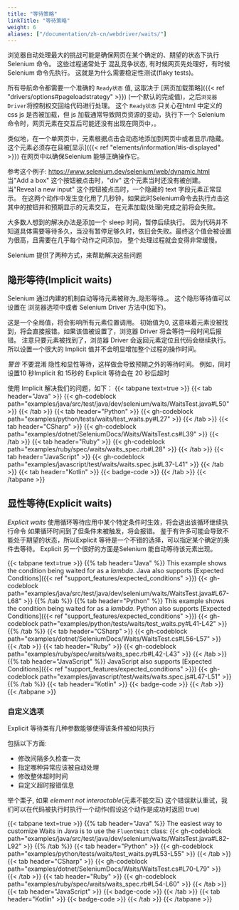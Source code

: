 ```yaml
---
title: "等待策略"
linkTitle: "等待策略"
weight: 6
aliases: ["/documentation/zh-cn/webdriver/waits/"]
---
```


浏览器自动处理最大的挑战可能是确保网页在某个确定的、期望的状态下执行 Selenium 命令。
这些过程通常处于 混乱竞争状态, 有时候网页先处理好，有时候 Selenium 命令先执行。
这就是为什么需要稳定性测试(flaky tests)。

所有导航命令都需要一个准确的 `Ready状态` 值, 这取决于 [网页加载策略]({{< ref "drivers/options#pageloadstrategy" >}}) (一个默认的完成值)，之后`浏览器 Driver`将控制权交回给代码进行处理。
这个 `Ready状态` 只关心在html 中定义的 css js 是否被加载，但 js 加载通常导致网页资源的变动，执行下一个 Selenium 命令时，网页元素在交互后可能还没有出现在网页中，。

类似地，在一个单网页中，元素根据点击会动态地添加到网页中或者显示/隐藏。
这个元素必须存在且被[显示]({{< ref "elements/information/#is-displayed" >}}) 在网页中以确保Selenium 能够正确操作它。

参考这个例子: https://www.selenium.dev/selenium/web/dynamic.html
当"Add a box" 这个按钮被点击时，"div" 这个元素当时还没有被创建。
当"Reveal a new input" 这个按钮被点击时，一个隐藏的 text 字段元素正常显示。
在这两个动作中发生变化用了几秒钟，如果此时Selenium命令去执行点击这其中的按钮并和预期显示的元素交互，
在元素加载(处理)完成之前将会失败。

大多数人想到的解决办法是添加一个 sleep 时间，暂停后续执行。
因为代码并不知道具体需要等待多久，当没有暂停足够久时，依旧会失败。最终这个值会被设置为很高，且需要在几乎每个动作之间添加，
整个处理过程就会变得非常缓慢。

Selenium 提供了两种方式，来帮助解决这些问题

## 隐形等待(Implicit waits)

Selenium 通过内建的机制自动等待元素被称为_隐形等待_。
这个隐形等待值可以设置在 浏览器选项中或者 Selenium Driver 方法中(如下)。

这是一个全局值，将会影响所有元素位置调用。
初始值为0, 这意味着元素没被找到，将会直接报错。如果该值被设置了，浏览器 Driver 将会等待一段时间后报错。
注意只要元素被找到了，浏览器 Driver 会返回元素定位且代码会继续执行。
所以设置一个很大的 Implicit 值并不会明显增加整个过程的操作时间。

*警告*
不要混淆 隐性和显性等待，这样做会导致预期之外的等待时间。
例如，同时设置10 秒Implicit 和 15秒的 Explicit 等待会在 20 秒后超时

使用 Implicit 解决我们的问题，如下：
{{< tabpane text=true >}}
  {{< tab header="Java" >}}
{{< gh-codeblock path="examples/java/src/test/java/dev/selenium/waits/WaitsTest.java#L50" >}}
  {{< /tab >}}
  {{< tab header="Python" >}}
{{< gh-codeblock path="examples/python/tests/waits/test_waits.py#L27" >}}
  {{< /tab >}}
  {{< tab header="CSharp" >}}
{{< gh-codeblock path="examples/dotnet/SeleniumDocs/Waits/WaitsTest.cs#L39" >}}
  {{< /tab >}}
  {{< tab header="Ruby" >}}
{{< gh-codeblock path="examples/ruby/spec/waits/waits_spec.rb#L28" >}}
  {{< /tab >}}
  {{< tab header="JavaScript" >}}
{{< gh-codeblock path="examples/javascript/test/waits/waits.spec.js#L37-L41" >}}
  {{< /tab >}}
  {{< tab header="Kotlin" >}}
{{< badge-code >}}
  {{< /tab >}}
{{< /tabpane >}}

## 显性等待(Explicit waits)

_Explicit waits_ 使用循环等待应用中某个特定条件时生效，将会退出该循环继续执行命令
如果循环时间到了但条件未被触发，将会报错。
鉴于有许多可能会导致不能处于期望的状态，所以Explicit 等待是一个不错的选择，可以指定某个确定的条件去等待。
Explicit 另一个很好的方面是Selenium 能自动等待该元素出现。

{{< tabpane text=true >}}
  {{% tab header="Java" %}}
This example shows the condition being waited for as a _lambda_. Java also supports
[Expected Conditions]({{< ref "support_features/expected_conditions" >}})
{{< gh-codeblock path="examples/java/src/test/java/dev/selenium/waits/WaitsTest.java#L67-L68" >}}
  {{% /tab %}}
  {{% tab header="Python" %}}
This example shows the condition being waited for as a _lambda_. Python also supports
[Expected Conditions]({{< ref "support_features/expected_conditions" >}})
{{< gh-codeblock path="examples/python/tests/waits/test_waits.py#L41-L42" >}}
  {{% /tab %}}
  {{< tab header="CSharp" >}}
{{< gh-codeblock path="examples/dotnet/SeleniumDocs/Waits/WaitsTest.cs#L56-L57" >}}
  {{< /tab >}}
  {{< tab header="Ruby" >}}
{{< gh-codeblock path="examples/ruby/spec/waits/waits_spec.rb#L42-L43" >}}
  {{< /tab >}}
  {{% tab header="JavaScript" %}}
JavaScript also supports [Expected Conditions]({{< ref "support_features/expected_conditions" >}})
{{< gh-codeblock path="examples/javascript/test/waits/waits.spec.js#L47-L51" >}}
  {{% /tab %}}
  {{< tab header="Kotlin" >}}
{{< badge-code >}}
  {{< /tab >}}
{{< /tabpane >}}

### 自定义选项

Explicit 等待类有几种参数能够使得该条件被如何执行

包括以下方面:
* 修改间隔多久检查一次
* 指定哪种异常应该被自动处理
* 修改整体超时时间
* 自定义超时报错信息

举个栗子, 如果 _element not interactable_(元素不能交互) 这个错误默认重试，我们可以在代码被执行时执行一个动作(假设这个动作是成功时返回 true)

{{< tabpane text=true >}}
  {{% tab header="Java" %}}
The easiest way to customize Waits in Java is to use the `FluentWait` class:
{{< gh-codeblock path="examples/java/src/test/java/dev/selenium/waits/WaitsTest.java#L82-L92" >}}
  {{% /tab %}}
  {{< tab header="Python" >}}
{{< gh-codeblock path="examples/python/tests/waits/test_waits.py#L53-L55" >}}
  {{< /tab >}}
  {{< tab header="CSharp" >}}
{{< gh-codeblock path="examples/dotnet/SeleniumDocs/Waits/WaitsTest.cs#L70-L79" >}}
  {{< /tab >}}
  {{< tab header="Ruby" >}}
{{< gh-codeblock path="examples/ruby/spec/waits/waits_spec.rb#L54-L60" >}}
  {{< /tab >}}
  {{< tab header="JavaScript" >}}
{{< badge-code >}}
  {{< /tab >}}
  {{< tab header="Kotlin" >}}
{{< badge-code >}}
  {{< /tab >}}
{{< /tabpane >}}
